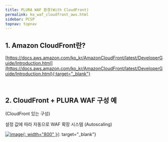 ```yaml
---
title: PLURA WAF 환경(With CloudFront)
permalink: ko_waf_cloudfront_aws.html
sidebar: PCSP
topnav: topnav
---
```



## 1. Amazon CloudFront란?  
[https://docs.aws.amazon.com/ko_kr/AmazonCloudFront/latest/DeveloperGuide/Introduction.html](https://docs.aws.amazon.com/ko_kr/AmazonCloudFront/latest/DeveloperGuide/Introduction.html){:target="_blank"}

<br />

## 2. CloudFront + PLURA WAF 구성 예

(CloudFront 있는 구성)

설정 값에 따라 자동으로 WAF 확장 시스템 (Autoscaling)

[![image](/docs/images/Public_Cloud/cloudfront/03.png){: width="800"  }](/docs/images/Public_Cloud/cloudfront/03.png){: target="_blank"}